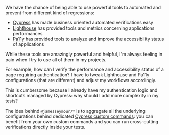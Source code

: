 We have the chance of being able to use powerful tools to automated and prevent from different kind of regressions:

- [Cypress](https://cypress.io/) has made business oriented automated verifications easy
- [Lighthouse](https://developers.google.com/web/tools/lighthouse) has provided tools and metrics concerning applications performances
- [Pa11y](https://pa11y.org/) has provided tools to analyze and improve the accessibility status of applications

While these tools are amazingly powerful and helpful, I'm always feeling in pain when I try to use all of them in my projects.

For example, how can I verify the performance and accessibility status of a page requiring authentication? I have to tweak Lighthouse and Pa11y configurations (that are different) and adjust my workflows accordingly.

This is cumbersome because I already have my authentication logic and shortcuts managed by Cypress: why should I add more complexity in my tests?

The idea behind `@jamesseymour/*` is to aggregate all the underlying configurations behind dedicated [Cypress custom commands](https://docs.cypress.io/api/cypress-api/custom-commands.html): you can benefit from your own custom commands and you can run cross-cutting verifications directly inside your tests.
